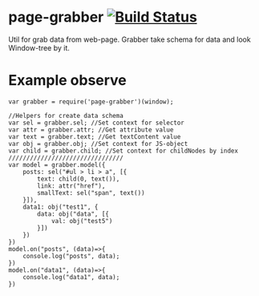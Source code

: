 # page-grabber [![Build Status](https://travis-ci.org/arvitaly/page-grabber.svg?branch=master)](https://travis-ci.org/arvitaly/page-grabber)
Util for grab data from web-page. Grabber take schema for data and look Window-tree by it. 

# Example observe

    var grabber = require('page-grabber')(window);

    //Helpers for create data schema
    var sel = grabber.sel; //Set context for selector
    var attr = grabber.attr; //Get attribute value
    var text = grabber.text; //Get textContent value
    var obj = grabber.obj; //Set context for JS-object
    var child = grabber.child; //Set context for childNodes by index
    ////////////////////////////////
    var model = grabber.model({
        posts: sel("#ul > li > a", [{
            text: child(0, text()),
            link: attr("href"),
            smallText: sel("span", text())
        }]),
        data1: obj("test1", {
            data: obj("data", [{
                val: obj("test5")
            }])
        })
    })
    model.on("posts", (data)=>{
        console.log("posts", data);
    })
    model.on("data1", (data)=>{
        console.log("data1", data);
    })    